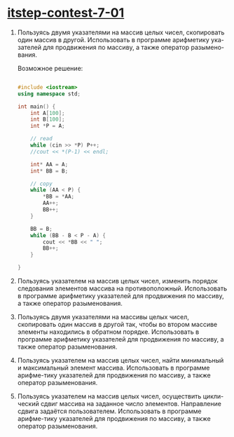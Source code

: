 # [itstep-contest-7-01](https://www.hackerrank.com/itstep-contest-7-01)
1. Пользуясь двумя указателями на массив целых чисел, скопировать один массив в другой. Использовать в программе арифметику ука-зателей для продвижения по массиву, а также оператор разымено-вания.

	Возможное решение:
	```cpp

	#include <iostream>
	using namespace std;

	int main() {
		int A[100];
		int B[100];
		int *P = A; 

	    // read
		while (cin >> *P) P++;
		//cout << *(P-1) << endl;

		int* AA = A;
		int* BB = B;

		// copy
		while (AA < P) {
			*BB = *AA;
			AA++;
			BB++;
		}

		BB = B;
		while (BB - B < P - A) {
			cout << *BB << " ";
			BB++;
		}

	}
	```

2. Пользуясь указателем на массив целых чисел, изменить порядок следования элементов  массива на противоположный. Использовать в программе арифметику указателей для продвижения по массиву, а также оператор разыменования.
3. Пользуясь двумя указателями на массивы целых чисел, скопировать один массив в другой так, чтобы во втором массиве элементы находились в обратном порядке. Использовать в программе арифметику указателей для продвижения по массиву, а также оператор разыменования.
4. Пользуясь указателем на массив целых чисел, найти минимальный и максимальный элемент массива. Использовать в программе арифме-тику указателей для продвижения по массиву, а также оператор разыменования.
5. Пользуясь указателем на массив целых чисел, осуществить цикли-ческий сдвиг массива на заданное число элементов. Направление сдвига задаётся пользователем. Использовать в программе арифме-тику указателей для продвижения по массиву, а также оператор разыменования. 
